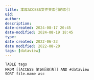 ```yaml
---
title: 本库ACCESS文件夹索引的索引
uid: 
author: 
description: 
date-created: 2024-08-17 20:45
date-modified: 2024-08-19 18:45
type: 
date created: 2022-06-23
date modified: 2022-08-20
tags: [dataview]
---
```


```dataview
TABLE tags
FROM [[ACCESS 笔记组织法]] AND #dataview
SORT file.name asc
```
